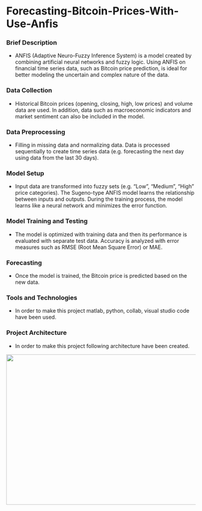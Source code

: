 # Forecasting-Bitcoin-Prices-With-Use-Anfis


### Brief Description

- ANFIS (Adaptive Neuro-Fuzzy Inference System) is a model created by combining artificial neural networks and fuzzy logic. Using ANFIS on financial time series data, such as Bitcoin price prediction, is ideal for better modeling the uncertain and complex nature of the data.

### Data Collection
- Historical Bitcoin prices (opening, closing, high, low prices) and volume data are used.
In addition, data such as macroeconomic indicators and market sentiment can also be included in the model.

### Data Preprocessing
- Filling in missing data and normalizing data.
Data is processed sequentially to create time series data (e.g. forecasting the next day using data from the last 30 days).

### Model Setup
- Input data are transformed into fuzzy sets (e.g. “Low”, “Medium”, “High” price categories).
The Sugeno-type ANFIS model learns the relationship between inputs and outputs.
During the training process, the model learns like a neural network and minimizes the error function.

### Model Training and Testing
- The model is optimized with training data and then its performance is evaluated with separate test data.
Accuracy is analyzed with error measures such as RMSE (Root Mean Square Error) or MAE.

### Forecasting
- Once the model is trained, the Bitcoin price is predicted based on the new data.

### Tools and Technologies

- In order to make this project matlab, python, collab, visual studio code have been used.


### Project Architecture

- In order to make this project following architecture have been created.

<p align="center">
  <img width="700" height="400" src="C:\Users\YUSUF ÖZCAN\Pictures\resim1.PNG">
</p>
